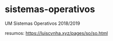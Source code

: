 # sistemas-operativos
UM Sistemas Operativos 2018/2019

resumos: https://luiscvnha.xyz/pages/so/so.html

